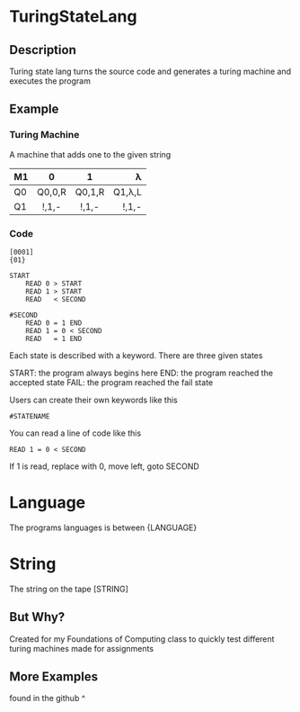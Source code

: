 # TuringStateLang

## Description

Turing state lang turns the source code and generates a turing machine and executes the program

## Example

### Turing Machine

A machine that adds one to the given string

| M1      | 0        | 1         | λ        |
| --------|:--------:|:---------:| --------:|
| Q0      | Q0,0,R   |  Q0,1,R   |  Q1,λ,L  | 
| Q1      |  !,1,-   |   !,1,-   |   !,1,-  |

### Code
```
[0001]
{01}

START
    READ 0 > START
    READ 1 > START
    READ   < SECOND

#SECOND
    READ 0 = 1 END
    READ 1 = 0 < SECOND
    READ   = 1 END
```

Each state is described with a keyword.
There are three given states

START: the program always begins here
END:   the program reached the accepted state
FAIL:  the program reached the fail state

Users can create their own keywords like this
```
#STATENAME
```

You can read a line of code like this 
```
READ 1 = 0 < SECOND
```

If 1 is read, replace with 0, move left, goto SECOND

# Language

The programs languages is between {LANGUAGE}

# String

The string on the tape [STRING]

## But Why?

Created for my Foundations of Computing class to quickly test different turing machines made for assignments

## More Examples

found in the github ^